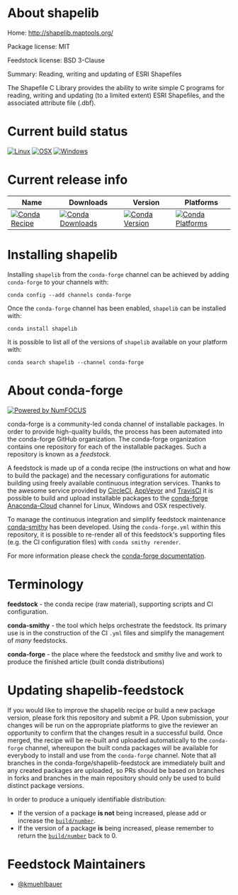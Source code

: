 <!--
# -*- mode: jinja -*-
-->

About shapelib
==============

Home: http://shapelib.maptools.org/

Package license: MIT

Feedstock license: BSD 3-Clause

Summary: Reading, writing and updating of ESRI Shapefiles

The Shapefile C Library provides the ability to write simple C programs for
reading, writing and updating (to a limited extent) ESRI Shapefiles,
and the associated attribute file (.dbf).


Current build status
====================

[![Linux](https://img.shields.io/circleci/project/github/conda-forge/shapelib-feedstock/master.svg?label=Linux)](https://circleci.com/gh/conda-forge/shapelib-feedstock)
[![OSX](https://img.shields.io/travis/conda-forge/shapelib-feedstock/master.svg?label=macOS)](https://travis-ci.org/conda-forge/shapelib-feedstock)
[![Windows](https://img.shields.io/appveyor/ci/conda-forge/shapelib-feedstock/master.svg?label=Windows)](https://ci.appveyor.com/project/conda-forge/shapelib-feedstock/branch/master)

Current release info
====================

| Name | Downloads | Version | Platforms |
| --- | --- | --- | --- |
| [![Conda Recipe](https://img.shields.io/badge/recipe-shapelib-green.svg)](https://anaconda.org/conda-forge/shapelib) | [![Conda Downloads](https://img.shields.io/conda/dn/conda-forge/shapelib.svg)](https://anaconda.org/conda-forge/shapelib) | [![Conda Version](https://img.shields.io/conda/vn/conda-forge/shapelib.svg)](https://anaconda.org/conda-forge/shapelib) | [![Conda Platforms](https://img.shields.io/conda/pn/conda-forge/shapelib.svg)](https://anaconda.org/conda-forge/shapelib) |

Installing shapelib
===================

Installing `shapelib` from the `conda-forge` channel can be achieved by adding `conda-forge` to your channels with:

```
conda config --add channels conda-forge
```

Once the `conda-forge` channel has been enabled, `shapelib` can be installed with:

```
conda install shapelib
```

It is possible to list all of the versions of `shapelib` available on your platform with:

```
conda search shapelib --channel conda-forge
```


About conda-forge
=================

[![Powered by NumFOCUS](https://img.shields.io/badge/powered%20by-NumFOCUS-orange.svg?style=flat&colorA=E1523D&colorB=007D8A)](http://numfocus.org)

conda-forge is a community-led conda channel of installable packages.
In order to provide high-quality builds, the process has been automated into the
conda-forge GitHub organization. The conda-forge organization contains one repository
for each of the installable packages. Such a repository is known as a *feedstock*.

A feedstock is made up of a conda recipe (the instructions on what and how to build
the package) and the necessary configurations for automatic building using freely
available continuous integration services. Thanks to the awesome service provided by
[CircleCI](https://circleci.com/), [AppVeyor](https://www.appveyor.com/)
and [TravisCI](https://travis-ci.org/) it is possible to build and upload installable
packages to the [conda-forge](https://anaconda.org/conda-forge)
[Anaconda-Cloud](https://anaconda.org/) channel for Linux, Windows and OSX respectively.

To manage the continuous integration and simplify feedstock maintenance
[conda-smithy](https://github.com/conda-forge/conda-smithy) has been developed.
Using the ``conda-forge.yml`` within this repository, it is possible to re-render all of
this feedstock's supporting files (e.g. the CI configuration files) with ``conda smithy rerender``.

For more information please check the [conda-forge documentation](https://conda-forge.org/docs/).

Terminology
===========

**feedstock** - the conda recipe (raw material), supporting scripts and CI configuration.

**conda-smithy** - the tool which helps orchestrate the feedstock.
                   Its primary use is in the construction of the CI ``.yml`` files
                   and simplify the management of *many* feedstocks.

**conda-forge** - the place where the feedstock and smithy live and work to
                  produce the finished article (built conda distributions)


Updating shapelib-feedstock
===========================

If you would like to improve the shapelib recipe or build a new
package version, please fork this repository and submit a PR. Upon submission,
your changes will be run on the appropriate platforms to give the reviewer an
opportunity to confirm that the changes result in a successful build. Once
merged, the recipe will be re-built and uploaded automatically to the
`conda-forge` channel, whereupon the built conda packages will be available for
everybody to install and use from the `conda-forge` channel.
Note that all branches in the conda-forge/shapelib-feedstock are
immediately built and any created packages are uploaded, so PRs should be based
on branches in forks and branches in the main repository should only be used to
build distinct package versions.

In order to produce a uniquely identifiable distribution:
 * If the version of a package **is not** being increased, please add or increase
   the [``build/number``](https://conda.io/docs/user-guide/tasks/build-packages/define-metadata.html#build-number-and-string).
 * If the version of a package **is** being increased, please remember to return
   the [``build/number``](https://conda.io/docs/user-guide/tasks/build-packages/define-metadata.html#build-number-and-string)
   back to 0.

Feedstock Maintainers
=====================

* [@kmuehlbauer](https://github.com/kmuehlbauer/)

